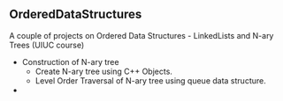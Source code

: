 ## OrderedDataStructures
A couple of projects on Ordered Data Structures - LinkedLists and N-ary Trees (UIUC course)

* Construction of N-ary tree
  * Create N-ary tree using C++ Objects.
  * Level Order Traversal of N-ary tree using queue data structure.
*
